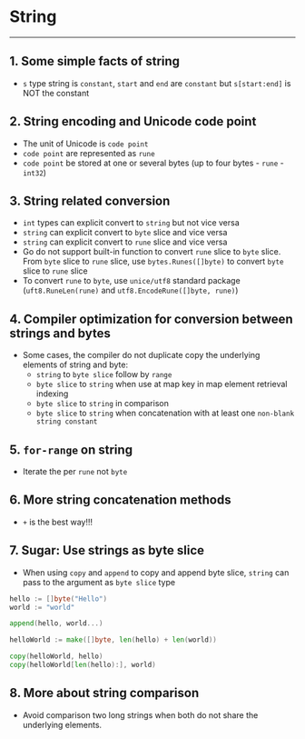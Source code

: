 # String
---

## 1. Some simple facts of string
  - `s` type string is `constant`, `start` and `end` are `constant` but `s[start:end]` is NOT the constant

## 2. String encoding and Unicode code point
  - The unit of Unicode is `code point`
  - `code point` are represented as `rune`
  - `code point` be stored at one or several bytes (up to four bytes - `rune` - `int32`)

## 3. String related conversion
  - `int` types can explicit convert to `string` but not vice versa
  - `string` can explicit convert to `byte` slice and vice versa
  - `string` can explicit convert to `rune` slice and vice versa
  - Go do not support built-in function to convert `rune` slice to `byte` slice. From `byte` slice to `rune` slice, use `bytes.Runes([]byte)` to convert `byte` slice to `rune` slice
  - To convert `rune` to `byte`, use `unice/utf8` standard package (`uft8.RuneLen(rune)` and `utf8.EncodeRune([]byte, rune)`)

## 4. Compiler optimization for conversion between strings and bytes
  - Some cases, the compiler do not duplicate copy the underlying elements of string and byte:
    + `string` to `byte slice` follow by `range`
    + `byte slice` to `string` when use at map key in map element retrieval indexing
    + `byte slice` to `string` in comparison
    + `byte slice` to `string` when concatenation with at least one `non-blank string constant`

## 5. `for-range` on string
  - Iterate the per `rune` not `byte`

## 6. More string concatenation methods
  - `+` is the best way!!!

## 7. Sugar: Use strings as byte slice
  - When using `copy` and `append` to copy and append byte slice, `string` can pass to the argument as `byte slice` type
  ```go
  hello := []byte("Hello")
  world := "world"

  append(hello, world...)

  helloWorld := make([]byte, len(hello) + len(world))

  copy(helloWorld, hello)
  copy(helloWorld[len(hello):], world)

```
## 8. More about string comparison
  - Avoid comparison two long strings when both do not share the underlying elements.
